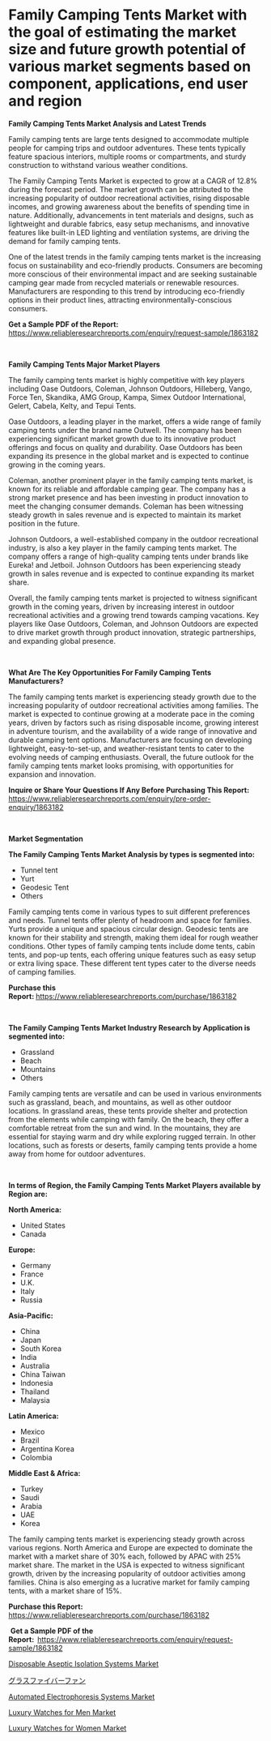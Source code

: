 <p><h1>Family Camping Tents Market with the goal of estimating the market size and future growth potential of various market segments based on component, applications, end user and region</h1></p><p><strong>Family Camping Tents Market Analysis and Latest Trends</strong></p>
<p><p>Family camping tents are large tents designed to accommodate multiple people for camping trips and outdoor adventures. These tents typically feature spacious interiors, multiple rooms or compartments, and sturdy construction to withstand various weather conditions.</p><p>The Family Camping Tents Market is expected to grow at a CAGR of 12.8% during the forecast period. The market growth can be attributed to the increasing popularity of outdoor recreational activities, rising disposable incomes, and growing awareness about the benefits of spending time in nature. Additionally, advancements in tent materials and designs, such as lightweight and durable fabrics, easy setup mechanisms, and innovative features like built-in LED lighting and ventilation systems, are driving the demand for family camping tents.</p><p>One of the latest trends in the family camping tents market is the increasing focus on sustainability and eco-friendly products. Consumers are becoming more conscious of their environmental impact and are seeking sustainable camping gear made from recycled materials or renewable resources. Manufacturers are responding to this trend by introducing eco-friendly options in their product lines, attracting environmentally-conscious consumers.</p></p>
<p><strong>Get a Sample PDF of the Report:&nbsp;</strong> <a href="https://www.reliableresearchreports.com/enquiry/request-sample/1863182">https://www.reliableresearchreports.com/enquiry/request-sample/1863182</a></p>
<p>&nbsp;</p>
<p><strong>Family Camping Tents Major Market Players</strong></p>
<p><p>The family camping tents market is highly competitive with key players including Oase Outdoors, Coleman, Johnson Outdoors, Hilleberg, Vango, Force Ten, Skandika, AMG Group, Kampa, Simex Outdoor International, Gelert, Cabela, Kelty, and Tepui Tents.</p><p>Oase Outdoors, a leading player in the market, offers a wide range of family camping tents under the brand name Outwell. The company has been experiencing significant market growth due to its innovative product offerings and focus on quality and durability. Oase Outdoors has been expanding its presence in the global market and is expected to continue growing in the coming years.</p><p>Coleman, another prominent player in the family camping tents market, is known for its reliable and affordable camping gear. The company has a strong market presence and has been investing in product innovation to meet the changing consumer demands. Coleman has been witnessing steady growth in sales revenue and is expected to maintain its market position in the future.</p><p>Johnson Outdoors, a well-established company in the outdoor recreational industry, is also a key player in the family camping tents market. The company offers a range of high-quality camping tents under brands like Eureka! and Jetboil. Johnson Outdoors has been experiencing steady growth in sales revenue and is expected to continue expanding its market share.</p><p>Overall, the family camping tents market is projected to witness significant growth in the coming years, driven by increasing interest in outdoor recreational activities and a growing trend towards camping vacations. Key players like Oase Outdoors, Coleman, and Johnson Outdoors are expected to drive market growth through product innovation, strategic partnerships, and expanding global presence.</p></p>
<p>&nbsp;</p>
<p><strong>What Are The Key Opportunities For Family Camping Tents Manufacturers?</strong></p>
<p><p>The family camping tents market is experiencing steady growth due to the increasing popularity of outdoor recreational activities among families. The market is expected to continue growing at a moderate pace in the coming years, driven by factors such as rising disposable income, growing interest in adventure tourism, and the availability of a wide range of innovative and durable camping tent options. Manufacturers are focusing on developing lightweight, easy-to-set-up, and weather-resistant tents to cater to the evolving needs of camping enthusiasts. Overall, the future outlook for the family camping tents market looks promising, with opportunities for expansion and innovation.</p></p>
<p><strong>Inquire or Share Your Questions If Any Before Purchasing This Report:</strong> <a href="https://www.reliableresearchreports.com/enquiry/pre-order-enquiry/1863182">https://www.reliableresearchreports.com/enquiry/pre-order-enquiry/1863182</a></p>
<p>&nbsp;</p>
<p><strong>Market Segmentation</strong></p>
<p><strong>The Family Camping Tents Market Analysis by types is segmented into:</strong></p>
<p><ul><li>Tunnel tent</li><li>Yurt</li><li>Geodesic Tent</li><li>Others</li></ul></p>
<p><p>Family camping tents come in various types to suit different preferences and needs. Tunnel tents offer plenty of headroom and space for families. Yurts provide a unique and spacious circular design. Geodesic tents are known for their stability and strength, making them ideal for rough weather conditions. Other types of family camping tents include dome tents, cabin tents, and pop-up tents, each offering unique features such as easy setup or extra living space. These different tent types cater to the diverse needs of camping families.</p></p>
<p><strong>Purchase this Report:&nbsp;</strong><a href="https://www.reliableresearchreports.com/purchase/1863182">https://www.reliableresearchreports.com/purchase/1863182</a></p>
<p>&nbsp;</p>
<p><strong>The Family Camping Tents Market Industry Research by Application is segmented into:</strong></p>
<p><ul><li>Grassland</li><li>Beach</li><li>Mountains</li><li>Others</li></ul></p>
<p><p>Family camping tents are versatile and can be used in various environments such as grassland, beach, and mountains, as well as other outdoor locations. In grassland areas, these tents provide shelter and protection from the elements while camping with family. On the beach, they offer a comfortable retreat from the sun and wind. In the mountains, they are essential for staying warm and dry while exploring rugged terrain. In other locations, such as forests or deserts, family camping tents provide a home away from home for outdoor adventures.</p></p>
<p>&nbsp;</p>
<p><strong>In terms of Region, the Family Camping Tents Market Players available by Region are:</strong></p>
<p>
    <p> <strong> North America: </strong>
        <ul>
            <li>United States</li>
            <li>Canada</li>
        </ul>
        </p> 
    <p> <strong> Europe: </strong>
        <ul>
            <li>Germany</li>
            <li>France</li>
            <li>U.K.</li>
            <li>Italy</li>
            <li>Russia</li>
        </ul>
        </p> 
    <p> <strong> Asia-Pacific: </strong>
        <ul>
            <li>China</li>
            <li>Japan</li>
            <li>South Korea</li>
            <li>India</li>
            <li>Australia</li>
            <li>China Taiwan</li>
            <li>Indonesia</li>
            <li>Thailand</li>
            <li>Malaysia</li>
        </ul>
        </p> 
    <p> <strong> Latin America: </strong>
        <ul>
            <li>Mexico</li>
            <li>Brazil</li>
            <li>Argentina Korea</li>
            <li>Colombia</li>
        </ul>
        </p> 
    <p> <strong> Middle East & Africa: </strong>
        <ul>
            <li>Turkey</li>
            <li>Saudi</li>
            <li>Arabia</li>
            <li>UAE</li>
            <li>Korea</li>
        </ul>
    </p>
    </p>
<p><p>The family camping tents market is experiencing steady growth across various regions. North America and Europe are expected to dominate the market with a market share of 30% each, followed by APAC with 25% market share. The market in the USA is expected to witness significant growth, driven by the increasing popularity of outdoor activities among families. China is also emerging as a lucrative market for family camping tents, with a market share of 15%.</p></p>
<p><strong>Purchase this Report: </strong><a href="https://www.reliableresearchreports.com/purchase/1863182">https://www.reliableresearchreports.com/purchase/1863182</a></p>
<p>&nbsp;<strong>Get a Sample PDF of the Report:&nbsp;&nbsp;</strong><a href="https://www.reliableresearchreports.com/enquiry/request-sample/1863182">https://www.reliableresearchreports.com/enquiry/request-sample/1863182</a></p>
<p><strong></strong></p>
<p><p><a href="https://issuu.com/reportprime-2/docs/disposable-aseptic-isolation-systems-market-size-2">Disposable Aseptic Isolation Systems Market</a></p><p><a href="https://github.com/jkjreqjscoxx7/Market-Research-Report-List-1/blob/main/46995494681.md">グラスファイバーファン</a></p><p><a href="https://issuu.com/reportprime-2/docs/automated-electrophoresis-systems-market-size-2030">Automated Electrophoresis Systems Market</a></p><p><a href="https://github.com/jerrycopelandthomaswsqd8q/Market-Research-Report-List-1/blob/main/luxury-watches-for-men-market.md">Luxury Watches for Men Market</a></p><p><a href="https://github.com/brenzgnarento/Market-Research-Report-List-1/blob/main/luxury-watches-for-women-market.md">Luxury Watches for Women Market</a></p></p>